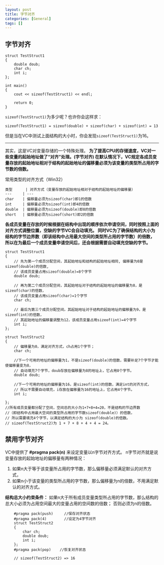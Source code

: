 ```yaml
---
layout: post
title: 字节对齐
categories: [General]
tags: []
---
```


## 字节对齐 ##

    struct TestStruct1
    { 
        double doub; 
        char ch; 
        int i; 
    };
    
    int main()
    {
        cout << sizeof(TestStruct1) << endl;
     
        return 0;
    }

`sizeof(TestStruct1)`为多少呢？也许你会这样求： 

	sizeof(TestStruct1) = sizeof(double) + sizeof(char) + sizeof(int) = 13

但是当在VC中测试上面结构的大小时，你会发现`sizeof(TestStruct1)`为16。

----------

其实，这是VC对变量存储的一个特殊处理。
**为了提高CPU的存储速度，VC对一些变量的起始地址做了“对齐”处理。(字节对齐)
在默认情况下，VC规定各成员变量存放的起始地址相对于结构的起始地址的偏移量必须为该变量的类型所占用的字节数的倍数。**

常用类型的对齐方式（Win32） 

	
	类型		| 对齐方式（变量存放的起始地址相对于结构的起始地址的偏移量）
	---  	| --- 	 
	char    | 偏移量必须为sizeof(char)即1的倍数
	int	    | 偏移量必须为sizeof(int)即4的倍数
	double	| 偏移量必须为sizeof(double)即8的倍数
	short	| 偏移量必须为sizeof(short)即2的倍数

**各成员变量在存放的时候根据在结构中出现的顺序依次申请空间，同时按照上面的对齐方式调整位置，空缺的字节VC会自动填充。
同时VC为了确保结构的大小为结构的字节边界数（即该结构中占用最大空间的类型所占用的字节数）的倍数，
所以在为最后一个成员变量申请空间后，还会根据需要自动填充空缺的字节。**

    struct TestStruct1
    {
        // 先为第一个成员分配空间，其起始地址和结构的起始地址相同, 偏移量为0是sizeof(double)的倍数, 
        // 该成员变量占用sizeof(double)=8个字节
        double doub; 

        // 再为第二个成员分配空间，其起始地址对于结构的起始地址的偏移量为8，是sizeof(char)的倍数，
        // 该成员变量占用sizeof(char)=1个字节
        char ch;    

        // 最后为第三个成员分配空间，其起始地址对于结构的起始地址的偏移量为9，是sizeof(int)的倍数，
        // 其起始地址的偏移量调整为12，该成员变量占用sizeof(int)=4个字节
        int i;          
    };

    struct TestStruct2
    {
        // 偏移量为0，满足对齐方式，ch占用1个字节；
        char ch;       

        //下一个可用的地址的偏移量为1，不是sizeof(double)的倍数，需要补足7个字节才能使偏移量变为8，
        // 自动填充7个字节，doub存放在偏移量为8的地址上，它占用8个字节。   
        double doub;    

        //下一个可用的地址的偏移量为16，是sizeof(int)的倍数，满足int的对齐方式，
        // 所以不需要自动填充，i存放在偏移量为16的地址上，它占用4个字节。
        int i;          

    };
    //所有成员变量都分配了空间，空间总的大小为1+7+8+4=20，不是结构的节边界数
    //（即结构中占用最大空间的类型所占用的字节数sizeof(double)）的倍数，
    // 所以需要填充4个字节，以满足结构的大小为 sizeof(double)的倍数。
    // sizeof(TestStruct2)为 1 + 7 + 8 + 4 + 4 = 24。
        

## 禁用字节对齐 ##
VC中提供了 **#pragma pack(n)** 来设定变量以n字节对齐方式。
n字节对齐就是说变量存放的起始地址的偏移量有两种情况：

1. 如果n大于等于该变量所占用的字节数，那么偏移量必须满足默认的对齐方式，
1. 如果n小于该变量的类型所占用的字节数，那么偏移量为n的倍数，不用满足默认的对齐方式。

**结构总大小约束条件：**
如果n大于所有成员变量类型所占用的字节数，那么结构的总大小必须为占用空间最大的变量占用的空间数的倍数；
否则必须为n的倍数。

        #pragma pack(push)     //保存对齐状态 
        #pragma pack(4)        //设定为4字节对齐 
        struct TestStruct2 
        { 
            char ch; 
            double doub; 
            int i; 
        }; 
        #pragma pack(pop)    //恢复对齐状态
        
        // sizeof(TestStruct2) => 16
